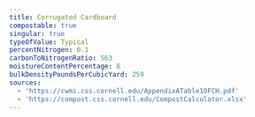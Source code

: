 ```yaml
---
title: Corrugated Cardboard
compostable: true
singular: true
typeOfValue: Typical
percentNitrogen: 0.1
carbonToNitrogenRatio: 563
moistureContentPercentage: 8
bulkDensityPoundsPerCubicYard: 259
sources:
  - 'https://cwmi.css.cornell.edu/AppendixATable1OFCH.pdf'
  - 'https://compost.css.cornell.edu/CompostCalculator.xlsx'
---
```


